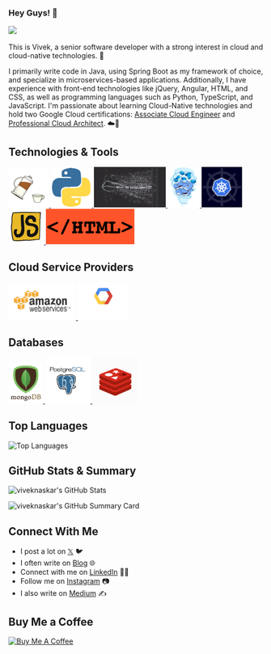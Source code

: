 ### Hey Guys! 👋
![](https://komarev.com/ghpvc/?username=viveknaskar&color=blue)

This is Vivek, a senior software developer with a strong interest in cloud and cloud-native technologies. 🎯

I primarily write code in Java, using Spring Boot as my framework of choice, and specialize in microservices-based applications. Additionally, I have experience with front-end technologies like jQuery, Angular, HTML, and CSS, as well as programming languages such as Python, TypeScript, and JavaScript. I'm passionate about learning Cloud-Native technologies and hold two Google Cloud certifications: [Associate Cloud Engineer](https://www.credly.com/badges/a4a68140-7ae5-4f9f-9367-0feab898de29) and [Professional Cloud Architect](https://www.credly.com/badges/28e58ecf-b240-4b9d-8351-a9e8885ccb1e). ☁️🚀

## Technologies & Tools
<p align="left">
   <a href="https://www.java.com/en/" target="_blank">
       <img src="https://raw.githubusercontent.com/viveknaskar/viveknaskar/master/assets/java.gif" height="80" />
   </a>
   <a href="https://python.org/" target="_blank">
       <img src="https://raw.githubusercontent.com/viveknaskar/viveknaskar/master/assets/python.gif" height="80" />
   </a>
   <a href="https://microservices.io/" target="_blank">
       <img src="https://raw.githubusercontent.com/viveknaskar/viveknaskar/master/assets/microservices.gif" height="80" />
   </a>
   <a href="https://www.docker.com/" target="_blank">
       <img src="https://raw.githubusercontent.com/viveknaskar/viveknaskar/master/assets/docker.gif" height="80" />
   </a>
   <a href="https://kubernetes.io/" target="_blank">
       <img src="https://raw.githubusercontent.com/viveknaskar/viveknaskar/master/assets/k8s.gif" height="80" />
   </a>
   <a href="https://www.javascript.com/" target="_blank">
       <img src="https://raw.githubusercontent.com/viveknaskar/viveknaskar/master/assets/js.gif" height="70" />
   </a>
   <a href="https://html.com/" target="_blank">
       <img src="https://raw.githubusercontent.com/viveknaskar/viveknaskar/master/assets/html.gif" height="70" />
   </a>
</p>
  
## Cloud Service Providers
<p align="left">
   <a href="https://aws.amazon.com/" target="_blank">
       <img src="https://raw.githubusercontent.com/viveknaskar/viveknaskar/master/assets/aws.gif" height="75" />
   </a>
   <a href="https://console.cloud.google.com/" target="_blank">
       <img src="https://raw.githubusercontent.com/viveknaskar/viveknaskar/master/assets/gcp.gif" height="75" />
   </a>
</p>
  
## Databases
 <p align="left">
   <a href="https://www.mongodb.com/" target="_blank">
       <img src="https://raw.githubusercontent.com/viveknaskar/viveknaskar/master/assets/mongo.gif" height="80" />
   </a>
   <a href="https://www.postgresql.org/" target="_blank">
       <img src="https://raw.githubusercontent.com/viveknaskar/viveknaskar/master/assets/postgresql.gif" height="90" />
   </a>
   <a href="https://redis.io/" target="_blank">
       <img src="https://raw.githubusercontent.com/viveknaskar/viveknaskar/master/assets/redis.gif" height="90" />
   </a>
</p>

## Top Languages
![Top Languages](https://github-readme-stats.vercel.app/api/top-langs/?username=viveknaskar&layout=compact&theme=darcula&hide_border=true&background=FFFFFF00&langs_count=7)
<br>

## GitHub Stats & Summary
![viveknaskar's GitHub Stats](https://github-readme-stats.vercel.app/api?username=viveknaskar&show_icons=true&hide_border=false&title_color=ff652f&icon_color=FFE400&bg_color=09131B&text_color=ffffff&border_color=0c1a25)

![viveknaskar's GitHub Summary Card](https://github-profile-summary-cards.vercel.app/api/cards/profile-details?username=viveknaskar&theme=monokai)

## Connect With Me
- I post a lot on [𝕏](https://x.com/vivek_naskar) 🐦
- I often write on [Blog](https://thedeveloperstory.com) 🌐
- Connect with me on [LinkedIn](https://www.linkedin.com/in/viveknaskar/) 👨‍💻
- Follow me on [Instagram](https://www.instagram.com/thedeveloperstory/) 📷
- I also write on [Medium](https://viveknaskar.medium.com/) ✍️

## Buy Me a Coffee

<a href="https://buymeacoffee.com/viveknaskar" target="_blank"><img src="https://cdn.buymeacoffee.com/buttons/v2/default-red.png" alt="Buy Me A Coffee" style="height: 60px !important;width: 216px !important;" ></a>
